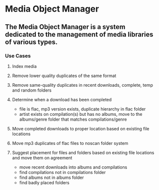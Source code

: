 # Media Object Manager #

## The Media Object Manager is a system dedicated to the management of media libraries of various types.

### Use Cases

1. Index media

2. Remove lower quality duplicates of the same format

3. Remove same-quality duplicates in recent downloads, complete, temp and random folders

4. Determine when a download has been completed
	- file is flac, mp3 version exists, duplicate hierarchy in flac folder
	- artist exists on compilation(s) but has no albums, move to the albums/genre folder that matches compilations/genre

5. Move completed downloads to proper location based on existing file locations

6. Move mp3 duplicates of flac files to noscan folder system

7. Suggest placement for files and folders based on existing file locations and move them on agreement
	- move recent downloads into albums and compilations
	- find compilations not in compilations folder
	- find albums not in albums folder
	- find badly placed folders
